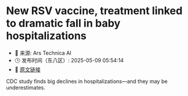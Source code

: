 # New RSV vaccine, treatment linked to dramatic fall in baby hospitalizations
- 📅 来源: Ars Technica AI
- 🕒 发布时间（东八区）: 2025-05-09 05:54:14
- 🔗 [原文链接](https://arstechnica.com/health/2025/05/baby-hospitalizations-from-rsv-fell-up-to-71-with-new-vaccine-treatment/)

CDC study finds big declines in hospitalizations—and they may be underestimates.